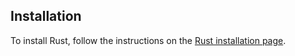## Installation

To install Rust, follow the instructions on the [Rust installation page](https://www.rust-lang.org/tools/install).

